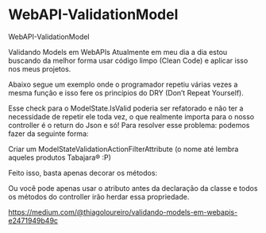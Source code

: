 # WebAPI-ValidationModel
WebAPI-ValidationModel


Validando Models em WebAPIs
Atualmente em meu dia a dia estou buscando da melhor forma usar código limpo (Clean Code) e aplicar isso nos meus projetos.

Abaixo segue um exemplo onde o programador repetiu várias vezes a mesma função e isso fere os princípios do DRY (Don’t Repeat Yourself).


Esse check para o ModelState.IsValid poderia ser refatorado e não ter a necessidade de repetir ele toda vez, o que realmente importa para o nosso controller é o return do Json e só! Para resolver esse problema: podemos fazer da seguinte forma:

Criar um ModelStateValidationActionFilterAttribute (o nome até lembra aqueles produtos Tabajara® :P)


Feito isso, basta apenas decorar os métodos:


Ou você pode apenas usar o atributo antes da declaração da classe e todos os métodos do controller irão herdar essa propriedade.

<a href="https://medium.com/@thiagoloureiro/validando-models-em-webapis-e2471949b49c">https://medium.com/@thiagoloureiro/validando-models-em-webapis-e2471949b49c</a>
